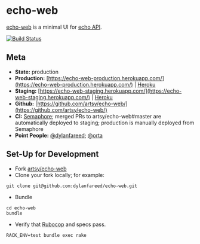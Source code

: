 # echo-web

[echo-web](http://github.com/artsy/echo-web) is a minimal UI for [echo API](http://github.com/artsy/echo).

[![Build Status](https://semaphoreci.com/api/v1/projects/d7fd078c-6bb1-483a-b6b7-8936e51eb464/479132/badge.svg)](https://semaphoreci.com/artsy-it/echo-web)

Meta
---

* __State:__ production
* __Production:__ [https://echo-web-production.herokuapp.com/](https://echo-web-production.herokuapp.com/) | [Heroku](https://dashboard.heroku.com/apps/echo-web-production/resources)
* __Staging:__ [https://echo-web-staging.herokuapp.com/](https://echo-web-staging.herokuapp.com/) | [Heroku](https://dashboard.heroku.com/apps/echo-web-staging/resources)
* __Github:__ [https://github.com/artsy/echo-web/](https://github.com/artsy/echo-web/)
* __CI:__ [Semaphore](https://semaphoreci.com/artsy-it/echo-web/); merged PRs to artsy/echo-web#master are automatically deployed to staging; production is manually deployed from Semaphore
* __Point People:__ [@dylanfareed](https://github.com/dylanfareed); [@orta](https://github.com/orta)

Set-Up for Development
---

- Fork [artsy/echo-web](https://github.com/artsy/echo-web)
- Clone your fork locally; for example:
```
git clone git@github.com:dylanfareed/echo-web.git
```
- Bundle
```
cd echo-web
bundle
```
- Verify that [Rubocop](https://github.com/bbatsov/rubocop) and specs pass.
```
RACK_ENV=test bundle exec rake
```
